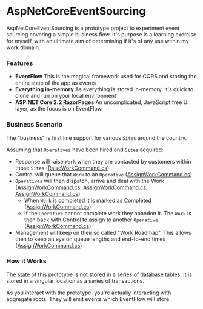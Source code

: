 # AspNetCoreEventSourcing

AspNetCoreEventSourcing is a prototype project to experiment event sourcing covering a simple business flow. It's purpose is a learning exercise for myself, with an ultimate aim of determining if it's of any use within my work domain.

### Features

* **EventFlow** This is the magical framework used for CQRS and storing the entire state of the app as events
* **Everything in-memory** As everything is stored in-memory, it's quick to clone and run on your local environment
* **ASP.NET Core 2.2 RazorPages** An uncomplicated, JavaScript free UI layer, as the focus is on EventFlow.

### Business Scenario

The "business" is first line support for various `Sites` around the country. 

Assuming that `Operatives` have been hired and `Sites` acquired:

* Response will raise `Work` when they are contacted by customers within those `Sites` ([RaiseWorkCommand.cs](RaiseWorkCommand.cs))
* Control will queue that `Work` to an `Operative` ([AssignWorkCommand.cs](AssignWorkCommand.cs))
* `Operatives` will then dispatch, arrive and deal with the Work ([AssignWorkCommand.cs](AssignWorkCommand.cs), [AssignWorkCommand.cs](AssignWorkCommand.cs), [AssignWorkCommand.cs](AssignWorkCommand.cs))
  * When `Work` is completed it is marked as Completed ([AssignWorkCommand.cs](AssignWorkCommand.cs))
  * If the `Operative` cannot complete work they abandon it. The `Work` is then back with Control to assign to another `Operative` ([AssignWorkCommand.cs](AssignWorkCommand.cs))
* Management will keep on their so called "Work Roadmap". This allows then to keep an eye on queue lengths and end-to-end times ([AssignWorkCommand.cs](AssignWorkCommand.cs))

### How it Works

The state of this prototype is not stored in a series of database tables. It is stored in a singular location as a series of transactions.

As you interact with the prototype, you're actually interacting with aggregate roots. They will emit events which EventFlow will store. 
